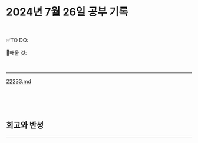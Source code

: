 # 2024년 7월 26일 공부 기록 

<br>

✅TO DO: 



💭배울 것:


<br>

---


[22233.md](..%2F..%2F..%2FAlgorithm%2FSolvedProblem%2F%EB%9E%9C%EB%8D%A4%EB%A7%88%EB%9D%BC%ED%86%A4%2F%EC%BD%94%EC%8A%A4008%2F22233%2F22233.md)

<br><br><br>





## 회고와 반성

---


